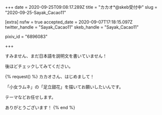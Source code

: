 +++
date = 2020-09-25T09:08:17.289Z
title = "カカオ*@skeb受付中"
slug = "2020-09-25-Sayak_Cacao11"

[extra]
nsfw = true
accepted_date = 2020-09-07T17:18:15.097Z
twitter_handle = "Sayak_Cacao11"
skeb_handle = "Sayak_Cacao11"

pixiv_id = "6896083"

+++

すみません、まだ日本語を説明文を書いていません！

後ほどチェックしてみてください。

{% request() %}
カカオさん、はじめまして！

「小女ラムネ」の「足立甜花」を描いてお願いしたいんです。

テーマなどお任せします。

ありがとうございます！
{% end %}
